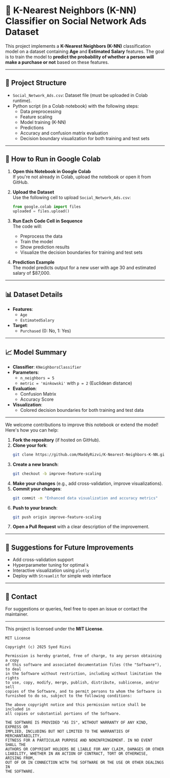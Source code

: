 
# 🧠 K-Nearest Neighbors (K-NN) Classifier on Social Network Ads Dataset

This project implements a **K-Nearest Neighbors (K-NN)** classification model on a dataset containing **Age** and **Estimated Salary** features. The goal is to train the model to **predict the probability of whether a person will make a purchase or not** based on these features.

---

## 📁 Project Structure

- `Social_Network_Ads.csv`: Dataset file (must be uploaded in Colab runtime).
- Python script (in a Colab notebook) with the following steps:
  - Data preprocessing
  - Feature scaling
  - Model training (K-NN)
  - Predictions
  - Accuracy and confusion matrix evaluation
  - Decision boundary visualization for both training and test sets

---

## 🚀 How to Run in Google Colab

1. **Open this Notebook in Google Colab**  
   If you're not already in Colab, upload the notebook or open it from GitHub.

2. **Upload the Dataset**  
   Use the following cell to upload `Social_Network_Ads.csv`:
   ```python
   from google.colab import files
   uploaded = files.upload()
   ```

3. **Run Each Code Cell in Sequence**  
   The code will:
   - Preprocess the data
   - Train the model
   - Show prediction results
   - Visualize the decision boundaries for training and test sets

4. **Prediction Example**  
   The model predicts output for a new user with age 30 and estimated salary of $87,000.

---

## 📊 Dataset Details

- **Features**:
  - `Age`
  - `EstimatedSalary`
- **Target**:
  - `Purchased` (0: No, 1: Yes)

---

## 📈 Model Summary

- **Classifier**: `KNeighborsClassifier`
- **Parameters**:
  - `n_neighbors = 5`
  - `metric = 'minkowski'` with `p = 2` (Euclidean distance)
- **Evaluation**:
  - Confusion Matrix
  - Accuracy Score
- **Visualization**:
  - Colored decision boundaries for both training and test data

---

We welcome contributions to improve this notebook or extend the model! Here's how you can help:

1. **Fork the repository** (if hosted on GitHub).
2. **Clone your fork**:
   ```bash
   git clone https://github.com/MaddyRizvi/K-Nearest-Neighbors-K-NN.git
   ```
3. **Create a new branch**:
   ```bash
   git checkout -b improve-feature-scaling
   ```
4. **Make your changes** (e.g., add cross-validation, improve visualizations).
5. **Commit your changes**:
   ```bash
   git commit -m "Enhanced data visualization and accuracy metrics"
   ```
6. **Push to your branch**:
   ```bash
   git push origin improve-feature-scaling
   ```
7. **Open a Pull Request** with a clear description of the improvement.

---

## 📌 Suggestions for Future Improvements

- Add cross-validation support
- Hyperparameter tuning for optimal `k`
- Interactive visualization using `plotly`
- Deploy with `Streamlit` for simple web interface

---

## 📧 Contact

For suggestions or queries, feel free to open an issue or contact the maintainer.


---

This project is licensed under the **MIT License**.

```
MIT License

Copyright (c) 2025 Syed Rizvi

Permission is hereby granted, free of charge, to any person obtaining a copy
of this software and associated documentation files (the "Software"), to deal
in the Software without restriction, including without limitation the rights
to use, copy, modify, merge, publish, distribute, sublicense, and/or sell
copies of the Software, and to permit persons to whom the Software is
furnished to do so, subject to the following conditions:

The above copyright notice and this permission notice shall be included in
all copies or substantial portions of the Software.

THE SOFTWARE IS PROVIDED "AS IS", WITHOUT WARRANTY OF ANY KIND, EXPRESS OR
IMPLIED, INCLUDING BUT NOT LIMITED TO THE WARRANTIES OF MERCHANTABILITY,
FITNESS FOR A PARTICULAR PURPOSE AND NONINFRINGEMENT. IN NO EVENT SHALL THE
AUTHORS OR COPYRIGHT HOLDERS BE LIABLE FOR ANY CLAIM, DAMAGES OR OTHER
LIABILITY, WHETHER IN AN ACTION OF CONTRACT, TORT OR OTHERWISE, ARISING FROM,
OUT OF OR IN CONNECTION WITH THE SOFTWARE OR THE USE OR OTHER DEALINGS IN
THE SOFTWARE.
```

